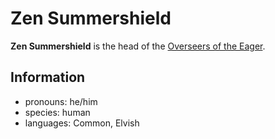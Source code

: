 # Zen Summershield

**Zen Summershield** is the head of the [Overseers of the Eager](../../../organizations/overseers-of-the-eager.md).

## Information

- pronouns: he/him
- species: human
- languages: Common, Elvish
